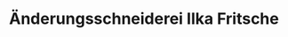 ---
title: "Änderungsschneiderei Ilka Fritsche"
url: /wangen-im-allgaeu/aenderungsschneiderei-ilka-fritsche/
shop: Schneiderei
---